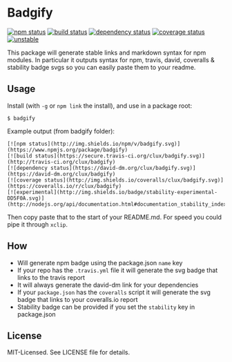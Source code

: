 # Badgify
[![npm status](http://img.shields.io/npm/v/badgify.svg)](https://www.npmjs.org/package/badgify)
[![build status](https://secure.travis-ci.org/clux/badgify.svg)](http://travis-ci.org/clux/badgify)
[![dependency status](https://david-dm.org/clux/badgify.svg)](https://david-dm.org/clux/badgify)
[![coverage status](http://img.shields.io/coveralls/clux/badgify.svg)](https://coveralls.io/r/clux/badgify)
[![unstable](http://img.shields.io/badge/stability-unstable-E5AE13.svg)](http://nodejs.org/api/documentation.html#documentation_stability_index)

This package will generate stable links and markdown syntax for npm modules. In particular it outputs syntax for npm, travis, david, coveralls & stability badge svgs so you can easily paste them to your readme.

## Usage
Install (with `-g` or `npm link` the install), and use in a package root:

```
$ badgify
```

Example output (from badgify folder):

```
[![npm status](http://img.shields.io/npm/v/badgify.svg)](https://www.npmjs.org/package/badgify)
[![build status](https://secure.travis-ci.org/clux/badgify.svg)](http://travis-ci.org/clux/badgify)
[![dependency status](https://david-dm.org/clux/badgify.svg)](https://david-dm.org/clux/badgify)
[![coverage status](http://img.shields.io/coveralls/clux/badgify.svg)](https://coveralls.io/r/clux/badgify)
[![experimental](http://img.shields.io/badge/stability-experimental-DD5F0A.svg)](http://nodejs.org/api/documentation.html#documentation_stability_index)
```

Then copy paste that to the start of your README.md. For speed you could pipe it through `xclip`.

## How
- Will generate npm badge using the package.json `name` key
- If your repo has the `.travis.yml` file it will generate the svg badge that links to the travis report
- It will always generate the david-dm link for your dependencies
- If your `package.json` has the `coveralls` script it will generate the svg badge that links to your coveralls.io report
- Stability badge can be provided if you set the `stability` key in package.json

## License
MIT-Licensed. See LICENSE file for details.
